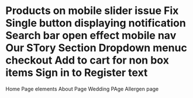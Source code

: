 Products on mobile
slider issue
Fix Single button displaying notification
Search bar
open effect mobile nav
Our STory Section
Dropdown menuc checkout
Add to cart for non box items
Sign in to Register text
===========================================
Home Page elements
About Page
Wedding PAge
Allergen page

